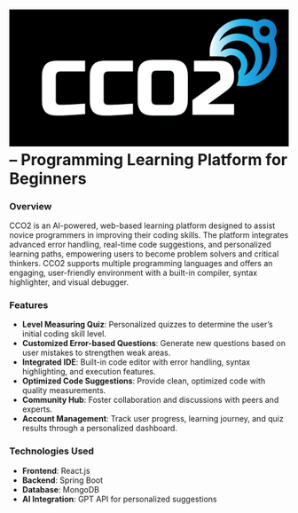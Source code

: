# ![Logo](./frontend/cco2.png)– Programming Learning Platform for Beginners

### Overview
CCO2 is an AI-powered, web-based learning platform designed to assist novice programmers in improving their coding skills. The platform integrates advanced error handling, real-time code suggestions, and personalized learning paths, empowering users to become problem solvers and critical thinkers. CCO2 supports multiple programming languages and offers an engaging, user-friendly environment with a built-in compiler, syntax highlighter, and visual debugger.

### Features
- **Level Measuring Quiz**: Personalized quizzes to determine the user’s initial coding skill level.
- **Customized Error-based Questions**: Generate new questions based on user mistakes to strengthen weak areas.
- **Integrated IDE**: Built-in code editor with error handling, syntax highlighting, and execution features.
- **Optimized Code Suggestions**: Provide clean, optimized code with quality measurements.
- **Community Hub**: Foster collaboration and discussions with peers and experts.
- **Account Management**: Track user progress, learning journey, and quiz results through a personalized dashboard.

### Technologies Used
- **Frontend**: React.js
- **Backend**: Spring Boot
- **Database**: MongoDB
- **AI Integration**: GPT API for personalized suggestions


